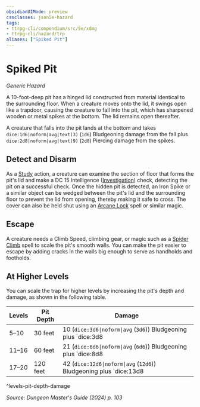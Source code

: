 ```yaml
---
obsidianUIMode: preview
cssclasses: json5e-hazard
tags:
- ttrpg-cli/compendium/src/5e/xdmg
- ttrpg-cli/hazard/trp
aliases: ["Spiked Pit"]
---
```

# Spiked Pit
*Generic Hazard*  

A 10-foot-deep pit has a hinged lid constructed from material identical to the surrounding floor. When a creature moves onto the lid, it swings open like a trapdoor, causing the creature to fall into the pit, which has sharpened wooden or metal spikes at the bottom. The lid remains open thereafter.

A creature that falls into the pit lands at the bottom and takes `dice:1d6|noform|avg|text(3)` (`1d6`) Bludgeoning damage from the fall plus `dice:2d8|noform|avg|text(9)` (`2d8`) Piercing damage from the spikes.

## Detect and Disarm

As a [Study](3-Compendium/rules/actions.md#Study) action, a creature can examine the section of floor that forms the pit's lid and make a DC 15 Intelligence ([Investigation](3-Compendium/rules/skills.md#Investigation)) check, detecting the pit on a successful check. Once the hidden pit is detected, an Iron Spike or a similar object can be wedged between the pit's lid and the surrounding floor to prevent the lid from opening, thereby making it safe to cross. The cover can also be held shut using an [Arcane Lock](3-Compendium/spells/arcane-lock-xphb.md) spell or similar magic.

## Escape

A creature needs a Climb Speed, climbing gear, or magic such as a [Spider Climb](3-Compendium/spells/spider-climb-xphb.md) spell to scale the pit's smooth walls. You can make the pit easier to escape by adding cracks in the walls big enough to serve as handholds and footholds.

## At Higher Levels

You can scale the trap for higher levels by increasing the pit's depth and damage, as shown in the following table.

| Levels | Pit Depth | Damage |
|--------|-----------|--------|
| 5–10 | 30 feet | 10 (`dice:3d6\|noform\|avg` (`3d6`)) Bludgeoning plus `dice:3d8|noform|avg|text(13)` (`3d8`) Piercing |
| 11–16 | 60 feet | 21 (`dice:6d6\|noform\|avg` (`6d6`)) Bludgeoning plus `dice:8d8|noform|avg|text(36)` (`8d8`) Piercing |
| 17–20 | 120 feet | 42 (`dice:12d6\|noform\|avg` (`12d6`)) Bludgeoning plus `dice:13d8|noform|avg|text(57)` (`13d8`) Piercing |
^levels-pit-depth-damage

*Source: Dungeon Master's Guide (2024) p. 103*